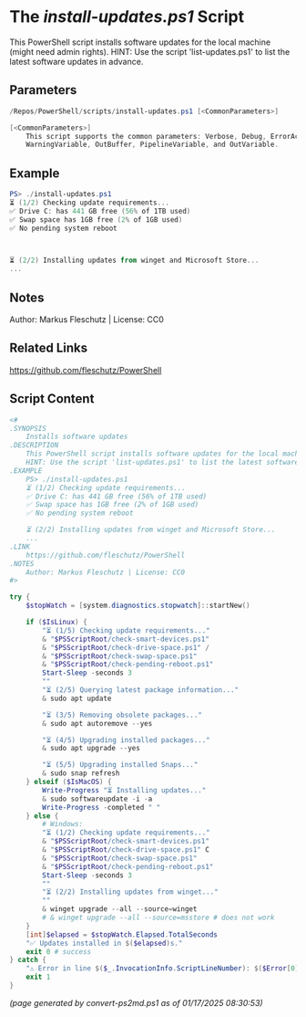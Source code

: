 The *install-updates.ps1* Script
===========================

This PowerShell script installs software updates for the local machine (might need admin rights).
HINT: Use the script 'list-updates.ps1' to list the latest software updates in advance.

Parameters
----------
```powershell
/Repos/PowerShell/scripts/install-updates.ps1 [<CommonParameters>]

[<CommonParameters>]
    This script supports the common parameters: Verbose, Debug, ErrorAction, ErrorVariable, WarningAction, 
    WarningVariable, OutBuffer, PipelineVariable, and OutVariable.
```

Example
-------
```powershell
PS> ./install-updates.ps1
⏳ (1/2) Checking update requirements...
✅ Drive C: has 441 GB free (56% of 1TB used)
✅ Swap space has 1GB free (2% of 1GB used)
✅ No pending system reboot



⏳ (2/2) Installing updates from winget and Microsoft Store...
...

```

Notes
-----
Author: Markus Fleschutz | License: CC0

Related Links
-------------
https://github.com/fleschutz/PowerShell

Script Content
--------------
```powershell
<#
.SYNOPSIS
	Installs software updates
.DESCRIPTION
	This PowerShell script installs software updates for the local machine (might need admin rights).
	HINT: Use the script 'list-updates.ps1' to list the latest software updates in advance.
.EXAMPLE
	PS> ./install-updates.ps1
	⏳ (1/2) Checking update requirements...
	✅ Drive C: has 441 GB free (56% of 1TB used)
	✅ Swap space has 1GB free (2% of 1GB used)
	✅ No pending system reboot

	⏳ (2/2) Installing updates from winget and Microsoft Store...
	...
.LINK
	https://github.com/fleschutz/PowerShell
.NOTES
	Author: Markus Fleschutz | License: CC0
#>

try {
	$stopWatch = [system.diagnostics.stopwatch]::startNew()

	if ($IsLinux) {
		"⏳ (1/5) Checking update requirements..."
		& "$PSScriptRoot/check-smart-devices.ps1"
		& "$PSScriptRoot/check-drive-space.ps1" /
		& "$PSScriptRoot/check-swap-space.ps1"
		& "$PSScriptRoot/check-pending-reboot.ps1"
		Start-Sleep -seconds 3
		""
		"⏳ (2/5) Querying latest package information..."
		& sudo apt update

		"⏳ (3/5) Removing obsolete packages..."
		& sudo apt autoremove --yes

		"⏳ (4/5) Upgrading installed packages..."
		& sudo apt upgrade --yes

		"⏳ (5/5) Upgrading installed Snaps..."
		& sudo snap refresh
	} elseif ($IsMacOS) {
		Write-Progress "⏳ Installing updates..."
		& sudo softwareupdate -i -a
		Write-Progress -completed " "
	} else {
		# Windows:
		"⏳ (1/2) Checking update requirements..."
		& "$PSScriptRoot/check-smart-devices.ps1"
		& "$PSScriptRoot/check-drive-space.ps1" C
		& "$PSScriptRoot/check-swap-space.ps1"
		& "$PSScriptRoot/check-pending-reboot.ps1"
		Start-Sleep -seconds 3
		""
		"⏳ (2/2) Installing updates from winget..."
		""
		& winget upgrade --all --source=winget
		# & winget upgrade --all --source=msstore # does not work
	}
	[int]$elapsed = $stopWatch.Elapsed.TotalSeconds
	"✅ Updates installed in $($elapsed)s."
	exit 0 # success
} catch {
	"⚠️ Error in line $($_.InvocationInfo.ScriptLineNumber): $($Error[0])"
	exit 1
}
```

*(page generated by convert-ps2md.ps1 as of 01/17/2025 08:30:53)*
